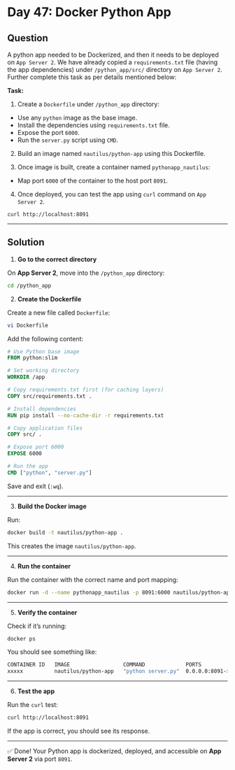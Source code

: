 # Day 47: Docker Python App

## Question

A python app needed to be Dockerized, and then it needs to be deployed on `App Server 2`. We have already copied a `requirements.txt` file (having the app dependencies) under `/python_app/src/` directory on `App Server 2`. Further complete this task as per details mentioned below:

**Task:**

1. Create a `Dockerfile` under `/python_app` directory:

  - Use any `python` image as the base image.
  - Install the dependencies using `requirements.txt` file.
  - Expose the port `6000`.
  - Run the `server.py` script using `CMD`.

2. Build an image named `nautilus/python-app` using this Dockerfile.

3. Once image is built, create a container named `pythonapp_nautilus`:

  - Map port `6000` of the container to the host port `8091`.

4. Once deployed, you can test the app using `curl` command on `App Server 2`.

`curl http://localhost:8091`

---

## Solution

1. **Go to the correct directory**

On **App Server 2**, move into the `/python_app` directory:

```bash
cd /python_app
```

2. **Create the Dockerfile**

Create a new file called `Dockerfile`:

```bash
vi Dockerfile
```

Add the following content:

```Dockerfile
# Use Python base image
FROM python:slim

# Set working directory
WORKDIR /app

# Copy requirements.txt first (for caching layers)
COPY src/requirements.txt .

# Install dependencies
RUN pip install --no-cache-dir -r requirements.txt

# Copy application files
COPY src/ .

# Expose port 6000
EXPOSE 6000

# Run the app
CMD ["python", "server.py"]
```
Save and exit (`:wq`).

---

3. **Build the Docker image**

Run:

```bash
docker build -t nautilus/python-app .
```
This creates the image `nautilus/python-app`.

---

4. **Run the container**

Run the container with the correct name and port mapping:

```bash
docker run -d --name pythonapp_nautilus -p 8091:6000 nautilus/python-app
```
---

5. **Verify the container**

Check if it’s running:

```bash
docker ps
```
You should see something like:

```bash
CONTAINER ID   IMAGE                 COMMAND             PORTS                     NAMES
xxxxx          nautilus/python-app   "python server.py"  0.0.0.0:8091->6000/tcp   pythonapp_nautilus
```

---

6. **Test the app**

Run the `curl` test:

```bash
curl http://localhost:8091
```
If the app is correct, you should see its response.

---

✅ Done! Your Python app is dockerized, deployed, and accessible on **App Server 2** via port `8091`.